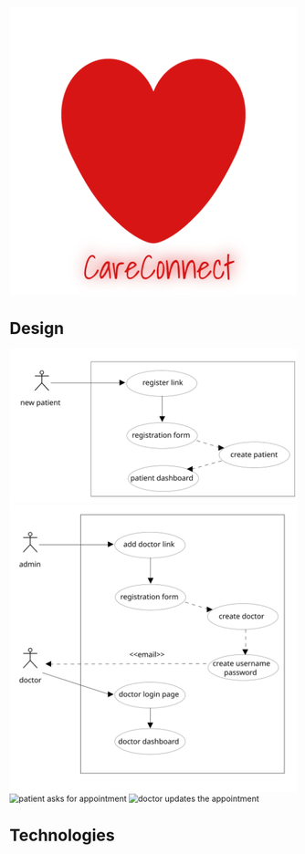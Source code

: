 ![careconnect](src/main/resources/static/img/careconnect.png)

Design
=======
![patient registration](doc/diagrams/patient_registration.svg)
![doctor registration](doc/diagrams/doctor_registration.svg)
![patient asks for appointment](doc/diagrams/patient_appointment.svg)
![doctor updates the appointment](doc/diagrams/doctor_updates_appointment.svg)

Technologies
=============



